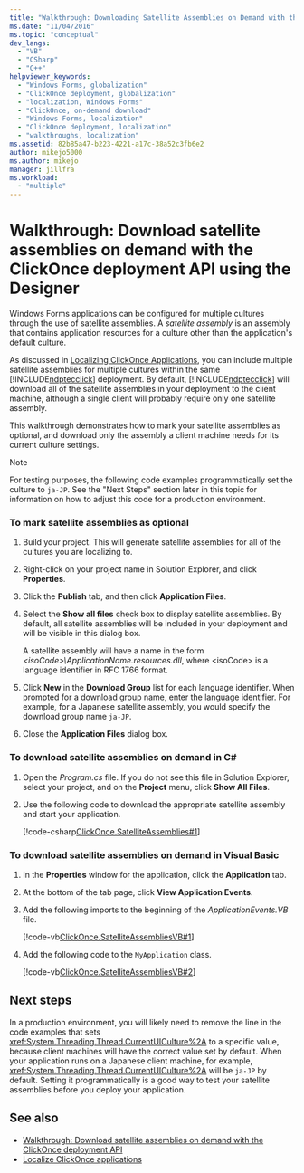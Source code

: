 ```yaml
---
title: "Walkthrough: Downloading Satellite Assemblies on Demand with the ClickOnce Deployment API Using the Designer | Microsoft Docs"
ms.date: "11/04/2016"
ms.topic: "conceptual"
dev_langs:
  - "VB"
  - "CSharp"
  - "C++"
helpviewer_keywords:
  - "Windows Forms, globalization"
  - "ClickOnce deployment, globalization"
  - "localization, Windows Forms"
  - "ClickOnce, on-demand download"
  - "Windows Forms, localization"
  - "ClickOnce deployment, localization"
  - "walkthroughs, localization"
ms.assetid: 82b85a47-b223-4221-a17c-38a52c3fb6e2
author: mikejo5000
ms.author: mikejo
manager: jillfra
ms.workload:
  - "multiple"
---
```

# Walkthrough: Download satellite assemblies on demand with the ClickOnce deployment API using the Designer
Windows Forms applications can be configured for multiple cultures through the use of satellite assemblies. A *satellite assembly* is an assembly that contains application resources for a culture other than the application's default culture.

 As discussed in [Localizing ClickOnce Applications](../deployment/localizing-clickonce-applications.md), you can include multiple satellite assemblies for multiple cultures within the same [!INCLUDE[ndptecclick](../deployment/includes/ndptecclick_md.md)] deployment. By default, [!INCLUDE[ndptecclick](../deployment/includes/ndptecclick_md.md)] will download all of the satellite assemblies in your deployment to the client machine, although a single client will probably require only one satellite assembly.

 This walkthrough demonstrates how to mark your satellite assemblies as optional, and download only the assembly a client machine needs for its current culture settings.

> [!NOTE]
>  For testing purposes, the following code examples programmatically set the culture to `ja-JP`. See the "Next Steps" section later in this topic for information on how to adjust this code for a production environment.

### To mark satellite assemblies as optional

1. Build your project. This will generate satellite assemblies for all of the cultures you are localizing to.

2. Right-click on your project name in Solution Explorer, and click **Properties**.

3. Click the **Publish** tab, and then click **Application Files**.

4. Select the **Show all files** check box to display satellite assemblies. By default, all satellite assemblies will be included in your deployment and will be visible in this dialog box.

     A satellite assembly will have a name in the form *\<isoCode>\ApplicationName.resources.dll*, where \<isoCode> is a language identifier in RFC 1766 format.

5. Click **New** in the **Download Group** list for each language identifier. When prompted for a download group name, enter the language identifier. For example, for a Japanese satellite assembly, you would specify the download group name `ja-JP`.

6. Close the **Application Files** dialog box.

### To download satellite assemblies on demand in C\#

1. Open the *Program.cs* file. If you do not see this file in Solution Explorer, select your project, and on the **Project** menu, click **Show All Files**.

2. Use the following code to download the appropriate satellite assembly and start your application.

     [!code-csharp[ClickOnce.SatelliteAssemblies#1](../deployment/codesnippet/CSharp/walkthrough-downloading-satellite-assemblies-on-demand-with-the-clickonce-deployment-api-using-the-designer_1.cs)]

### To download satellite assemblies on demand in Visual Basic

1. In the **Properties** window for the application, click the **Application** tab.

2. At the bottom of the tab page, click **View Application Events**.

3. Add the following imports to the beginning of the *ApplicationEvents.VB* file.

     [!code-vb[ClickOnce.SatelliteAssembliesVB#1](../deployment/codesnippet/VisualBasic/walkthrough-downloading-satellite-assemblies-on-demand-with-the-clickonce-deployment-api-using-the-designer_2.vb)]

4. Add the following code to the `MyApplication` class.

     [!code-vb[ClickOnce.SatelliteAssembliesVB#2](../deployment/codesnippet/VisualBasic/walkthrough-downloading-satellite-assemblies-on-demand-with-the-clickonce-deployment-api-using-the-designer_3.vb)]

## Next steps
 In a production environment, you will likely need to remove the line in the code examples that sets <xref:System.Threading.Thread.CurrentUICulture%2A> to a specific value, because client machines will have the correct value set by default. When your application runs on a Japanese client machine, for example, <xref:System.Threading.Thread.CurrentUICulture%2A> will be `ja-JP` by default. Setting it programmatically is a good way to test your satellite assemblies before you deploy your application.

## See also
- [Walkthrough: Download satellite assemblies on demand with the ClickOnce deployment API](../deployment/walkthrough-downloading-satellite-assemblies-on-demand-with-the-clickonce-deployment-api.md)
- [Localize ClickOnce applications](../deployment/localizing-clickonce-applications.md)
